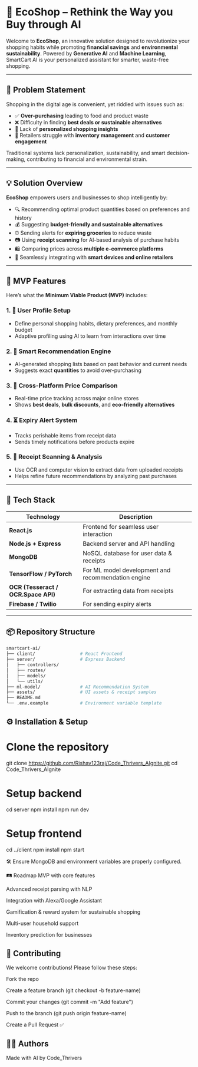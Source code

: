 # 🛒 EcoShop – Rethink the Way you Buy through AI

Welcome to **EcoShop**, an innovative solution designed to revolutionize your shopping habits while promoting **financial savings** and **environmental sustainability**. Powered by **Generative AI** and **Machine Learning**, SmartCart AI is your personalized assistant for smarter, waste-free shopping.

---

## 📌 Problem Statement

Shopping in the digital age is convenient, yet riddled with issues such as:

- ✅ **Over-purchasing** leading to food and product waste  
- ❌ Difficulty in finding **best deals or sustainable alternatives**  
- 🤯 Lack of **personalized shopping insights**  
- 🏬 Retailers struggle with **inventory management** and **customer engagement**

Traditional systems lack personalization, sustainability, and smart decision-making, contributing to financial and environmental strain.

---

## 💡 Solution Overview

**EcoShop** empowers users and businesses to shop intelligently by:

- 🔍 Recommending optimal product quantities based on preferences and history
- 💰 Suggesting **budget-friendly and sustainable alternatives**
- ⏰ Sending alerts for **expiring groceries** to reduce waste
- 📷 Using **receipt scanning** for AI-based analysis of purchase habits
- 🛍️ Comparing prices across **multiple e-commerce platforms**
- 🔗 Seamlessly integrating with **smart devices and online retailers**

---

## 🚀 MVP Features

Here’s what the **Minimum Viable Product (MVP)** includes:

### 1. 👤 User Profile Setup
- Define personal shopping habits, dietary preferences, and monthly budget
- Adaptive profiling using AI to learn from interactions over time

### 2. 🧠 Smart Recommendation Engine
- AI-generated shopping lists based on past behavior and current needs
- Suggests exact **quantities** to avoid over-purchasing

### 3. 💸 Cross-Platform Price Comparison
- Real-time price tracking across major online stores
- Shows **best deals**, **bulk discounts**, and **eco-friendly alternatives**

### 4. ⏳ Expiry Alert System
- Tracks perishable items from receipt data
- Sends timely notifications before products expire

### 5. 📄 Receipt Scanning & Analysis
- Use OCR and computer vision to extract data from uploaded receipts
- Helps refine future recommendations by analyzing past purchases

---

## 🧰 Tech Stack

| Technology | Description |
|------------|-------------|
| **React.js** | Frontend for seamless user interaction |
| **Node.js + Express** | Backend server and API handling |
| **MongoDB** | NoSQL database for user data & receipts |
| **TensorFlow / PyTorch** | For ML model development and recommendation engine |
| **OCR (Tesseract / OCR.Space API)** | For extracting data from receipts |
| **Firebase / Twilio** | For sending expiry alerts |

---

## 📦 Repository Structure

```bash
smartcart-ai/
├── client/                 # React Frontend
├── server/                 # Express Backend
│   ├── controllers/
│   ├── routes/
│   ├── models/
│   └── utils/
├── ml-model/               # AI Recommendation System
├── assets/                 # UI assets & receipt samples
├── README.md
└── .env.example            # Environment variable template
```

## ⚙️ Installation & Setup

# Clone the repository
git clone https://github.com/Rishav123raj/Code_Thrivers_AIgnite.git
cd Code_Thrivers_AIgnite

# Setup backend
cd server
npm install
npm run dev

# Setup frontend
cd ../client
npm install
npm start

🛠️ Ensure MongoDB and environment variables are properly configured.

🛤️ Roadmap
 MVP with core features

 Advanced receipt parsing with NLP

 Integration with Alexa/Google Assistant

 Gamification & reward system for sustainable shopping

 Multi-user household support

 Inventory prediction for businesses

## 🤝 Contributing
We welcome contributions! Please follow these steps:

Fork the repo

Create a feature branch (git checkout -b feature-name)

Commit your changes (git commit -m "Add feature")

Push to the branch (git push origin feature-name)

Create a Pull Request ✅

## 👨‍💻 Authors
Made with AI by Code_Thrivers

